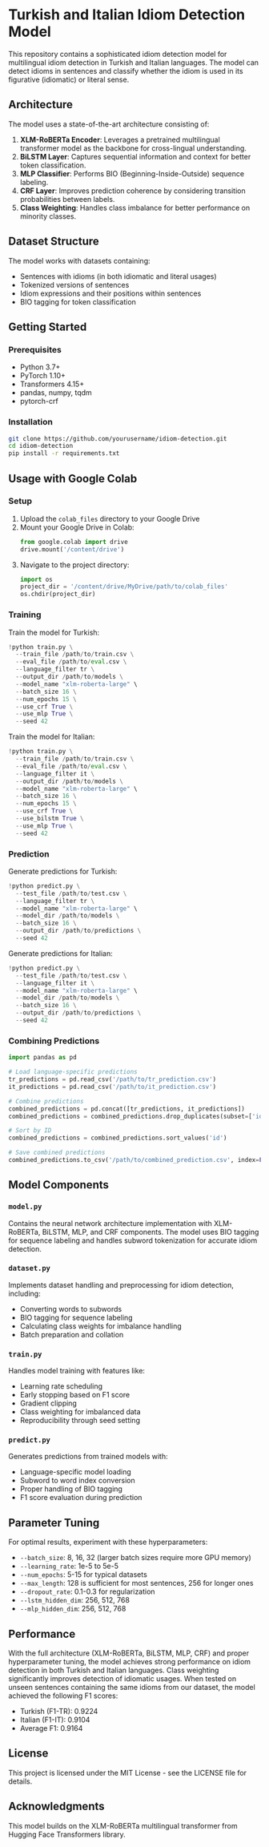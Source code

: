 # Turkish and Italian Idiom Detection Model

This repository contains a sophisticated idiom detection model for multilingual idiom detection in Turkish and Italian languages. The model can detect idioms in sentences and classify whether the idiom is used in its figurative (idiomatic) or literal sense.

## Architecture

The model uses a state-of-the-art architecture consisting of:

1. **XLM-RoBERTa Encoder**: Leverages a pretrained multilingual transformer model as the backbone for cross-lingual understanding.
2. **BiLSTM Layer**: Captures sequential information and context for better token classification.
3. **MLP Classifier**: Performs BIO (Beginning-Inside-Outside) sequence labeling.
4. **CRF Layer**: Improves prediction coherence by considering transition probabilities between labels.
5. **Class Weighting**: Handles class imbalance for better performance on minority classes.

## Dataset Structure

The model works with datasets containing:
- Sentences with idioms (in both idiomatic and literal usages)
- Tokenized versions of sentences
- Idiom expressions and their positions within sentences
- BIO tagging for token classification

## Getting Started

### Prerequisites

- Python 3.7+
- PyTorch 1.10+
- Transformers 4.15+
- pandas, numpy, tqdm
- pytorch-crf

### Installation

```bash
git clone https://github.com/yourusername/idiom-detection.git
cd idiom-detection
pip install -r requirements.txt
```

## Usage with Google Colab

### Setup

1. Upload the `colab_files` directory to your Google Drive
2. Mount your Google Drive in Colab:
   ```python
   from google.colab import drive
   drive.mount('/content/drive')
   ```
3. Navigate to the project directory:
   ```python
   import os
   project_dir = '/content/drive/MyDrive/path/to/colab_files'
   os.chdir(project_dir)
   ```

### Training

Train the model for Turkish:

```python
!python train.py \
  --train_file /path/to/train.csv \
  --eval_file /path/to/eval.csv \
  --language_filter tr \
  --output_dir /path/to/models \
  --model_name "xlm-roberta-large" \
  --batch_size 16 \
  --num_epochs 15 \
  --use_crf True \
  --use_mlp True \
  --seed 42
```

Train the model for Italian:

```python
!python train.py \
  --train_file /path/to/train.csv \
  --eval_file /path/to/eval.csv \
  --language_filter it \
  --output_dir /path/to/models \
  --model_name "xlm-roberta-large" \
  --batch_size 16 \
  --num_epochs 15 \
  --use_crf True \
  --use_bilstm True \
  --use_mlp True \
  --seed 42
```

### Prediction

Generate predictions for Turkish:

```python
!python predict.py \
  --test_file /path/to/test.csv \
  --language_filter tr \
  --model_name "xlm-roberta-large" \
  --model_dir /path/to/models \
  --batch_size 16 \
  --output_dir /path/to/predictions \
  --seed 42
```

Generate predictions for Italian:

```python
!python predict.py \
  --test_file /path/to/test.csv \
  --language_filter it \
  --model_name "xlm-roberta-large" \
  --model_dir /path/to/models \
  --batch_size 16 \
  --output_dir /path/to/predictions \
  --seed 42
```

### Combining Predictions

```python
import pandas as pd

# Load language-specific predictions
tr_predictions = pd.read_csv('/path/to/tr_prediction.csv')
it_predictions = pd.read_csv('/path/to/it_prediction.csv')

# Combine predictions
combined_predictions = pd.concat([tr_predictions, it_predictions])
combined_predictions = combined_predictions.drop_duplicates(subset=['id'])

# Sort by ID
combined_predictions = combined_predictions.sort_values('id')

# Save combined predictions
combined_predictions.to_csv('/path/to/combined_prediction.csv', index=False)
```

## Model Components

### `model.py`

Contains the neural network architecture implementation with XLM-RoBERTa, BiLSTM, MLP, and CRF components. The model uses BIO tagging for sequence labeling and handles subword tokenization for accurate idiom detection.

### `dataset.py`

Implements dataset handling and preprocessing for idiom detection, including:
- Converting words to subwords
- BIO tagging for sequence labeling
- Calculating class weights for imbalance handling
- Batch preparation and collation

### `train.py`

Handles model training with features like:
- Learning rate scheduling
- Early stopping based on F1 score
- Gradient clipping
- Class weighting for imbalanced data
- Reproducibility through seed setting

### `predict.py`

Generates predictions from trained models with:
- Language-specific model loading
- Subword to word index conversion
- Proper handling of BIO tagging
- F1 score evaluation during prediction

## Parameter Tuning

For optimal results, experiment with these hyperparameters:

- `--batch_size`: 8, 16, 32 (larger batch sizes require more GPU memory)
- `--learning_rate`: 1e-5 to 5e-5 
- `--num_epochs`: 5-15 for typical datasets
- `--max_length`: 128 is sufficient for most sentences, 256 for longer ones
- `--dropout_rate`: 0.1-0.3 for regularization
- `--lstm_hidden_dim`: 256, 512, 768
- `--mlp_hidden_dim`: 256, 512, 768

## Performance

With the full architecture (XLM-RoBERTa, BiLSTM, MLP, CRF) and proper hyperparameter tuning, the model achieves strong performance on idiom detection in both Turkish and Italian languages. Class weighting significantly improves detection of idiomatic usages. When tested on unseen sentences containing the same idioms from our dataset, the model achieved the following F1 scores:
- Turkish (F1-TR): 0.9224
- Italian (F1-IT): 0.9104
- Average F1: 0.9164

## License

This project is licensed under the MIT License - see the LICENSE file for details.

## Acknowledgments

This model builds on the XLM-RoBERTa multilingual transformer from Hugging Face Transformers library. 
